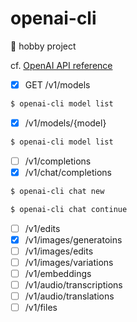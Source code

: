 # openai-cli

🚧 hobby project

cf. [OpenAI API reference](https://platform.openai.com/docs/api-reference)

- [x] GET /v1/models

```bash
$ openai-cli model list
```

- [x] /v1/models/{model}

```bash
$ openai-cli model list
```

- [ ] /v1/completions
- [x] /v1/chat/completions

```bash
$ openai-cli chat new
```

```bash
$ openai-cli chat continue
```

- [ ] /v1/edits
- [x] /v1/images/generatoins
- [ ] /v1/images/edits
- [ ] /v1/images/variations
- [ ] /v1/embeddings
- [ ] /v1/audio/transcriptions
- [ ] /v1/audio/translations
- [ ] /v1/files
